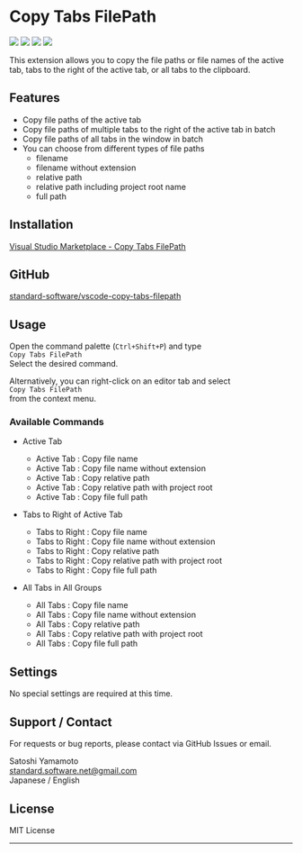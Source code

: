 # Copy Tabs FilePath

[![](https://vsmarketplacebadges.dev/version-short/SatoshiYamamoto.vscode-copy-tabs-filepath.png)](https://marketplace.visualstudio.com/items?itemName=SatoshiYamamoto.vscode-copy-tabs-filepath)
[![](https://vsmarketplacebadges.dev/installs-short/SatoshiYamamoto.vscode-copy-tabs-filepath.png)](https://marketplace.visualstudio.com/items?itemName=SatoshiYamamoto.vscode-copy-tabs-filepath)
[![](https://vsmarketplacebadges.dev/rating-short/SatoshiYamamoto.vscode-copy-tabs-filepath.png)](https://marketplace.visualstudio.com/items?itemName=SatoshiYamamoto.vscode-copy-tabs-filepath)
[![](https://img.shields.io/github/license/standard-software/vscode-copy-tabs-filepath.png)](https://github.com/standard-software/vscode-copy-tabs-filepath/blob/main/LICENSE)

This extension allows you to copy the file paths or file names of the active tab, tabs to the right of the active tab, or all tabs to the clipboard.

## Features

- Copy file paths of the active tab
- Copy file paths of multiple tabs to the right of the active tab in batch
- Copy file paths of all tabs in the window in batch
- You can choose from different types of file paths
  - filename
  - filename without extension
  - relative path
  - relative path including project root name
  - full path

## Installation

[Visual Studio Marketplace - Copy Tabs FilePath](https://marketplace.visualstudio.com/items?itemName=SatoshiYamamoto.vscode-copy-tabs-filepath)

## GitHub

[standard-software/vscode-copy-tabs-filepath](https://github.com/standard-software/vscode-copy-tabs-filepath)

## Usage

Open the command palette (`Ctrl+Shift+P`) and type  
`Copy Tabs FilePath`  
Select the desired command.

Alternatively, you can right-click on an editor tab and select  
`Copy Tabs FilePath`  
from the context menu.

### Available Commands

- Active Tab
  - Active Tab : Copy file name
  - Active Tab : Copy file name without extension
  - Active Tab : Copy relative path
  - Active Tab : Copy relative path with project root
  - Active Tab : Copy file full path

- Tabs to Right of Active Tab
  - Tabs to Right : Copy file name
  - Tabs to Right : Copy file name without extension
  - Tabs to Right : Copy relative path
  - Tabs to Right : Copy relative path with project root
  - Tabs to Right : Copy file full path

- All Tabs in All Groups
  - All Tabs : Copy file name
  - All Tabs : Copy file name without extension
  - All Tabs : Copy relative path
  - All Tabs : Copy relative path with project root
  - All Tabs : Copy file full path

## Settings

No special settings are required at this time.

## Support / Contact

For requests or bug reports, please contact via GitHub Issues or email.

Satoshi Yamamoto  
standard.software.net@gmail.com  
Japanese / English

## License

MIT License

---
